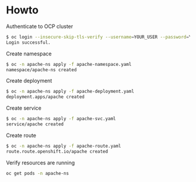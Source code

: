 # Howto

Authenticate to OCP cluster

```bash
$ oc login --insecure-skip-tls-verify --username=YOUR_USER --password=YOUR_PASS https://YOUR_API:6443
Login successful.
```

Create namespace

```bash
$ oc -n apache-ns apply -f apache-namespace.yaml
namespace/apache-ns created
```

Create deployment

```bash
$ oc -n apache-ns apply -f apache-deployment.yaml 
deployment.apps/apache created
```

Create service

```bash
$ oc -n apache-ns apply -f apache-svc.yaml 
service/apache created
```

Create route

```bash
$ oc -n apache-ns apply -f apache-route.yaml 
route.route.openshift.io/apache created
```

Verify resources are running

```bash
oc get pods -n apache-ns
```


